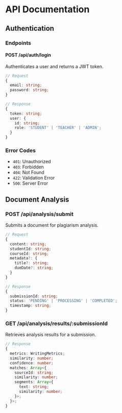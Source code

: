 # API Documentation

## Authentication

### Endpoints

#### POST /api/auth/login
Authenticates a user and returns a JWT token.

```typescript
// Request
{
  email: string;
  password: string;
}

// Response
{
  token: string;
  user: {
    id: string;
    role: 'STUDENT' | 'TEACHER' | 'ADMIN';
  }
}
```

### Error Codes
- `401`: Unauthorized
- `403`: Forbidden
- `404`: Not Found
- `422`: Validation Error
- `500`: Server Error

## Document Analysis

### POST /api/analysis/submit
Submits a document for plagiarism analysis.

```typescript
// Request
{
  content: string;
  studentId: string;
  courseId: string;
  metadata?: {
    title?: string;
    dueDate?: string;
  }
}

// Response
{
  submissionId: string;
  status: 'PENDING' | 'PROCESSING' | 'COMPLETED';
  timestamp: string;
}
```

### GET /api/analysis/results/:submissionId
Retrieves analysis results for a submission.

```typescript
// Response
{
  metrics: WritingMetrics;
  similarity: number;
  confidence: number;
  matches: Array<{
    sourceId: string;
    similarity: number;
    segments: Array<{
      text: string;
      similarity: number;
    }>;
  }>;
}
``` 